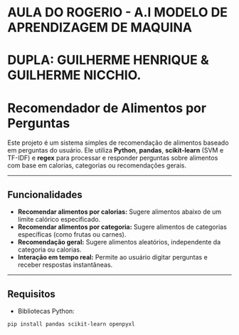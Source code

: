 # AULA DO ROGERIO - A.I MODELO DE APRENDIZAGEM DE MAQUINA
# DUPLA: GUILHERME HENRIQUE & GUILHERME NICCHIO. 
# Recomendador de Alimentos por Perguntas

Este projeto é um sistema simples de recomendação de alimentos baseado em perguntas do usuário. Ele utiliza **Python**, **pandas**, **scikit-learn** (SVM e TF-IDF) e **regex** para processar e responder perguntas sobre alimentos com base em calorias, categorias ou recomendações gerais.

---

## Funcionalidades

- **Recomendar alimentos por calorias:** Sugere alimentos abaixo de um limite calórico especificado.
- **Recomendar alimentos por categoria:** Sugere alimentos de categorias específicas (como frutas ou carnes).
- **Recomendação geral:** Sugere alimentos aleatórios, independente da categoria ou calorias.
- **Interação em tempo real:** Permite ao usuário digitar perguntas e receber respostas instantâneas.
  
---

## Requisitos

- Bibliotecas Python:

```bash
pip install pandas scikit-learn openpyxl
